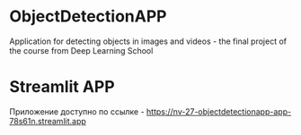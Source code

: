 # ObjectDetectionAPP
Application for detecting objects in images and videos - the final project of the course from Deep Learning School

# Streamlit APP

Приложение доступно по ссылке - https://nv-27-objectdetectionapp-app-78s61n.streamlit.app